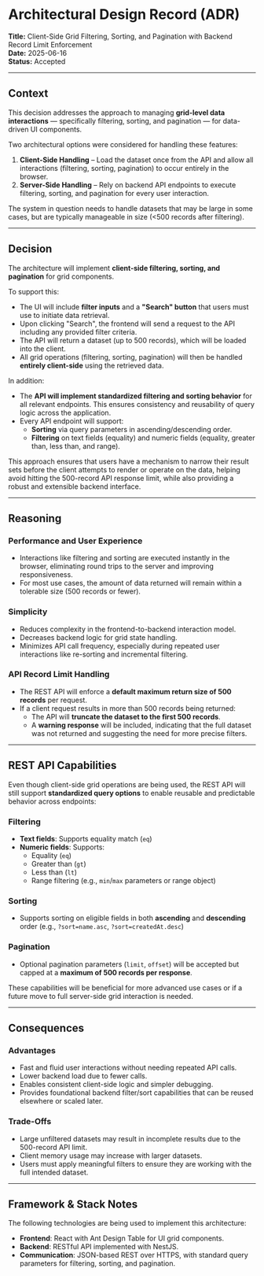 # Architectural Design Record (ADR)

**Title:** Client-Side Grid Filtering, Sorting, and Pagination with Backend Record Limit Enforcement  
**Date:** 2025-06-16  
**Status:** Accepted  

---

## Context

This decision addresses the approach to managing **grid-level data interactions** — specifically filtering, sorting, and pagination — for data-driven UI components.

Two architectural options were considered for handling these features:

1. **Client-Side Handling** – Load the dataset once from the API and allow all interactions (filtering, sorting, pagination) to occur entirely in the browser.  
2. **Server-Side Handling** – Rely on backend API endpoints to execute filtering, sorting, and pagination for every user interaction.

The system in question needs to handle datasets that may be large in some cases, but are typically manageable in size (<500 records after filtering).

---

## Decision

The architecture will implement **client-side filtering, sorting, and pagination** for grid components.

To support this:

- The UI will include **filter inputs** and a **"Search" button** that users must use to initiate data retrieval.
- Upon clicking "Search", the frontend will send a request to the API including any provided filter criteria.
- The API will return a dataset (up to 500 records), which will be loaded into the client.
- All grid operations (filtering, sorting, pagination) will then be handled **entirely client-side** using the retrieved data.

In addition:

- The **API will implement standardized filtering and sorting behavior** for all relevant endpoints. This ensures consistency and reusability of query logic across the application.
- Every API endpoint will support:
  - **Sorting** via query parameters in ascending/descending order.
  - **Filtering** on text fields (equality) and numeric fields (equality, greater than, less than, and range).

This approach ensures that users have a mechanism to narrow their result sets before the client attempts to render or operate on the data, helping avoid hitting the 500-record API response limit, while also providing a robust and extensible backend interface.


---

## Reasoning

### Performance and User Experience

- Interactions like filtering and sorting are executed instantly in the browser, eliminating round trips to the server and improving responsiveness.
- For most use cases, the amount of data returned will remain within a tolerable size (500 records or fewer).

### Simplicity

- Reduces complexity in the frontend-to-backend interaction model.
- Decreases backend logic for grid state handling.
- Minimizes API call frequency, especially during repeated user interactions like re-sorting and incremental filtering.

### API Record Limit Handling

- The REST API will enforce a **default maximum return size of 500 records** per request.
- If a client request results in more than 500 records being returned:
  - The API will **truncate the dataset to the first 500 records**.
  - A **warning response** will be included, indicating that the full dataset was not returned and suggesting the need for more precise filters.

---

## REST API Capabilities

Even though client-side grid operations are being used, the REST API will still support **standardized query options** to enable reusable and predictable behavior across endpoints:

### Filtering

- **Text fields**: Supports equality match (`eq`)
- **Numeric fields**: Supports:
  - Equality (`eq`)
  - Greater than (`gt`)
  - Less than (`lt`)
  - Range filtering (e.g., `min`/`max` parameters or range object)

### Sorting

- Supports sorting on eligible fields in both **ascending** and **descending** order (e.g., `?sort=name.asc`, `?sort=createdAt.desc`)

### Pagination

- Optional pagination parameters (`limit`, `offset`) will be accepted but capped at a **maximum of 500 records per response**.

These capabilities will be beneficial for more advanced use cases or if a future move to full server-side grid interaction is needed.

---

## Consequences

### Advantages

- Fast and fluid user interactions without needing repeated API calls.
- Lower backend load due to fewer calls.
- Enables consistent client-side logic and simpler debugging.
- Provides foundational backend filter/sort capabilities that can be reused elsewhere or scaled later.

### Trade-Offs

- Large unfiltered datasets may result in incomplete results due to the 500-record API limit.
- Client memory usage may increase with larger datasets.
- Users must apply meaningful filters to ensure they are working with the full intended dataset.

---

## Framework & Stack Notes

The following technologies are being used to implement this architecture:

- **Frontend**: React with Ant Design Table for UI grid components.  
- **Backend**: RESTful API implemented with NestJS.  
- **Communication**: JSON-based REST over HTTPS, with standard query parameters for filtering, sorting, and pagination.
